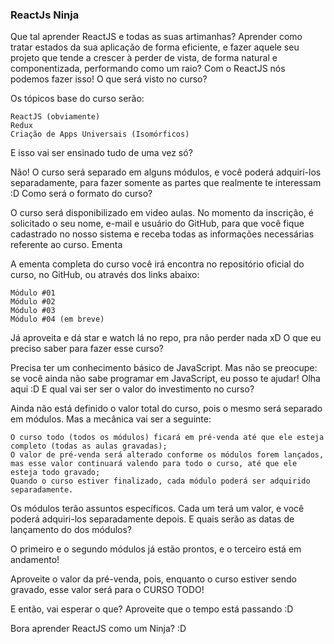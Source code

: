 ### ReactJs Ninja
Que tal aprender ReactJS e todas as suas artimanhas? Aprender como tratar estados da sua aplicação de forma eficiente, e fazer aquele seu projeto que tende a crescer à perder de vista, de forma natural e componentizada, performando como um raio? Com o ReactJS nós podemos fazer isso!
O que será visto no curso?

Os tópicos base do curso serão:

    ReactJS (obviamente)
    Redux
    Criação de Apps Universais (Isomórficos)

E isso vai ser ensinado tudo de uma vez só?

Não! O curso será separado em alguns módulos, e você poderá adquirí-los separadamente, para fazer somente as partes que realmente te interessam :D
Como será o formato do curso?

O curso será disponibilizado em video aulas. No momento da inscrição, é solicitado o seu nome, e-mail e usuário do GitHub, para que você fique cadastrado no nosso sistema e receba todas as informações necessárias referente ao curso.
Ementa

A ementa completa do curso você irá encontra no repositório oficial do curso, no GitHub, ou através dos links abaixo:

    Módulo #01
    Módulo #02
    Módulo #03
    Módulo #04 (em breve)

Já aproveita e dá star e watch lá no repo, pra não perder nada xD
O que eu preciso saber para fazer esse curso?

Precisa ter um conhecimento básico de JavaScript. Mas não se preocupe: se você ainda não sabe programar em JavaScript, eu posso te ajudar! Olha aqui :D
E qual vai ser ser o valor do investimento no curso?

Ainda não está definido o valor total do curso, pois o mesmo será separado em módulos. Mas a mecânica vai ser a seguinte:

    O curso todo (todos os módulos) ficará em pré-venda até que ele esteja completo (todas as aulas gravadas);
    O valor de pré-venda será alterado conforme os módulos forem lançados, mas esse valor continuará valendo para todo o curso, até que ele esteja todo gravado;
    Quando o curso estiver finalizado, cada módulo poderá ser adquirido separadamente.

Os módulos terão assuntos específicos. Cada um terá um valor, e você poderá adquiri-los separadamente depois.
E quais serão as datas de lançamento do dos módulos?

O primeiro e o segundo módulos já estão prontos, e o terceiro está em andamento!

Aproveite o valor da pré-venda, pois, enquanto o curso estiver sendo gravado, esse valor será para o CURSO TODO!

E então, vai esperar o que? Aproveite que o tempo está passando :D

Bora aprender ReactJS como um Ninja? :D